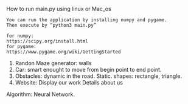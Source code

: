 How to run main.py using linux or Mac_os

    You can run the application by installing numpy and pygame.
    Then execute by “python3 main.py”

    for numpy:
    https://scipy.org/install.html
    for pygame:
    https://www.pygame.org/wiki/GettingStarted




1. Randon Maze generator:
	walls 
2. Car:
	smart enought to move from begin point to end point.
3. Obstacles:
	dynamic in the road.
	Static. 
	shapes: rectangle, triangle. 
4. Website:
	Display our work 
	Details about us

Algorithm: 
	Neural Network.



  
